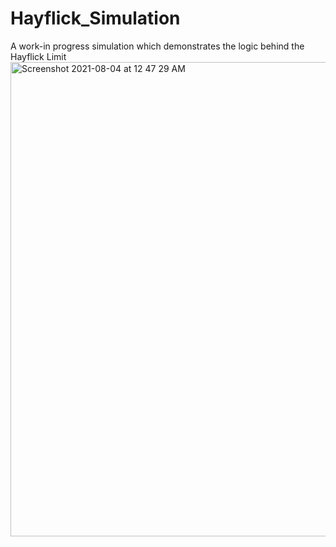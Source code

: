 # Hayflick_Simulation
A work-in progress simulation which demonstrates the logic behind the Hayflick Limit 
<img width="759" alt="Screenshot 2021-08-04 at 12 47 29 AM" src="https://user-images.githubusercontent.com/88395390/128073194-a6385de5-7eb9-40a7-8175-e7db3dde27b7.png">
